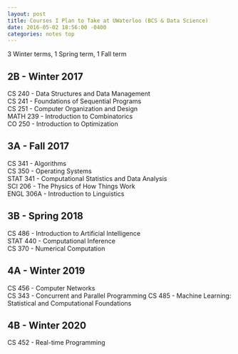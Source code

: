 ```yaml
---
layout: post
title: Courses I Plan to Take at UWaterloo (BCS & Data Science)
date: 2016-05-02 18:56:00 -0400
categories: notes top
--- 
```

   
3 Winter terms, 1 Spring term, 1 Fall term

2B - Winter 2017
--- 
CS 240 - Data Structures and Data Management  
CS 241 - Foundations of Sequential Programs  
CS 251 - Computer Organization and Design  
MATH 239 - Introduction to Combinatorics  
CO 250 - Introduction to Optimization  

3A - Fall 2017
---  
CS 341 - Algorithms  
CS 350 - Operating Systems  
STAT 341 - Computational Statistics and Data Analysis  
SCI 206 - The Physics of How Things Work   
ENGL 306A - Introduction to Linguistics  

3B - Spring 2018
---  
CS 486 - Introduction to Artificial Intelligence  
STAT 440 - Computational Inference  
CS 370 - Numerical Computation  


4A - Winter 2019
---
CS 456 - Computer Networks  
CS 343 - Concurrent and Parallel Programming
CS 485 - Machine Learning: Statistical and Computational Foundations  


4B - Winter 2020
---
CS 452 - Real-time Programming  
